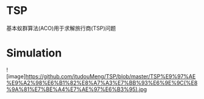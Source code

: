 # TSP
基本蚁群算法(ACO)用于求解旅行商(TSP)问题

# Simulation
![image]https://github.com/itudouMeng/TSP/blob/master/TSP%E9%97%AE%E9%A2%98%E6%B1%82%E8%A7%A3%E7%BB%93%E6%9E%9C(%E8%9A%81%E7%BE%A4%E7%AE%97%E6%B3%95).jpg
